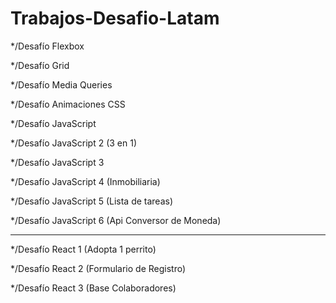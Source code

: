 # Trabajos-Desafio-Latam

*/Desafío Flexbox

*/Desafío Grid

*/Desafío Media Queries

*/Desafío Animaciones CSS

*/Desafío JavaScript

*/Desafío JavaScript 2 (3 en 1)

*/Desafío JavaScript 3

*/Desafío JavaScript 4 (Inmobiliaria)

*/Desafío JavaScript 5 (Lista de tareas)

*/Desafío JavaScript 6 (Api Conversor de Moneda)

----------------------------------------------------

*/Desafío React 1 (Adopta 1 perrito)

*/Desafío React 2 (Formulario de Registro)

*/Desafío React 3 (Base Colaboradores)
